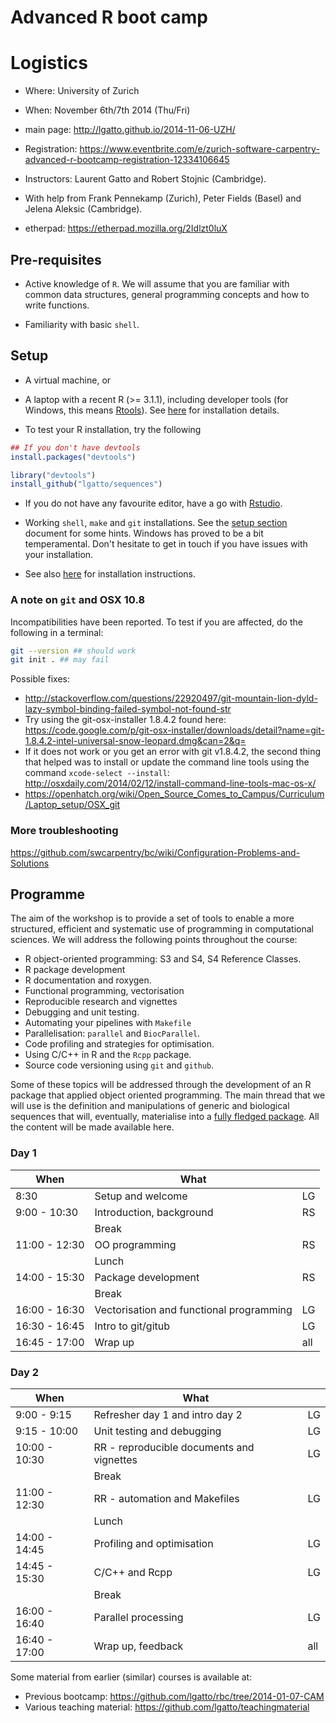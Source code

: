 Advanced R boot camp
=====

# Logistics

- Where: University of Zurich
- When: November 6th/7th 2014 (Thu/Fri)
- main page: http://lgatto.github.io/2014-11-06-UZH/
- Registration: https://www.eventbrite.com/e/zurich-software-carpentry-advanced-r-bootcamp-registration-12334106645

- Instructors: Laurent Gatto and Robert Stojnic (Cambridge).
- With help from Frank Pennekamp (Zurich), Peter Fields (Basel) and
  Jelena Aleksic (Cambridge).

- etherpad: https://etherpad.mozilla.org/2Idlzt0luX

## Pre-requisites

- Active knowledge of `R`. We will assume that you are familiar with
  common data structures, general programming concepts and how to
  write functions.

- Familiarity with basic `shell`. 


## Setup

- A virtual machine, or 

- A laptop with a recent R (>= 3.1.1), including developer tools (for
  Windows, this means
  [Rtools](http://cran.r-project.org/bin/windows/Rtools/)). See
  [here](https://github.com/lgatto/TeachingMaterial/wiki) for
  installation details.

- To test your R installation, try the following

```r
## If you don't have devtools
install.packages("devtools")

library("devtools")
install_github("lgatto/sequences")
```

- If you do not have any favourite editor, have a go with
  [Rstudio](http://www.rstudio.com/products/rstudio/).

- Working `shell`, `make` and `git` installations. See the
  [setup section](http://sje30.github.io/2014-01-07-cam/) document for
  some hints. Windows has proved to be a bit temperamental. Don't
  hesitate to get in touch if you have issues with your installation.

- See also [here](http://lgatto.github.io/2014-11-06-UZH/) for
  installation instructions.

### A note on `git` and OSX 10.8

Incompatibilities have been reported. To test if you are affected, do
the following in a terminal:

```sh
git --version ## should work
git init . ## may fail
```

Possible fixes:

- http://stackoverflow.com/questions/22920497/git-mountain-lion-dyld-lazy-symbol-binding-failed-symbol-not-found-str
- Try using the git-osx-installer 1.8.4.2 found here:
https://code.google.com/p/git-osx-installer/downloads/detail?name=git-1.8.4.2-intel-universal-snow-leopard.dmg&can=2&q=
- If it does not work or you get an error with git v1.8.4.2, the
second thing that helped was to install or update the command line
tools using the command `xcode-select --install`:
http://osxdaily.com/2014/02/12/install-command-line-tools-mac-os-x/
- https://openhatch.org/wiki/Open_Source_Comes_to_Campus/Curriculum/Laptop_setup/OSX_git

### More troubleshooting

https://github.com/swcarpentry/bc/wiki/Configuration-Problems-and-Solutions

## Programme

The aim of the workshop is to provide a set of tools to enable a more
structured, efficient and systematic use of programming in
computational sciences. We will address the following points
throughout the course:

- R object-oriented programming: S3 and S4, S4 Reference Classes.
- R package development
- R documentation and roxygen.
- Functional programming, vectorisation
- Reproducible research and vignettes
- Debugging and unit testing. 
- Automating your pipelines with `Makefile`
- Parallelisation: `parallel` and `BiocParallel`.
- Code profiling and strategies for optimisation.
- Using C/C++ in R and the `Rcpp` package.
- Source code versioning using `git` and `github`.

Some of these topics will be addressed through the development of an R
package that applied object oriented programming. The main thread that
we will use is the definition and manipulations of generic and
biological sequences that will, eventually, materialise into a
[fully fledged package](http://cran.r-project.org/web/packages/sequences/). All
the content will be made available here.

### Day 1

| When          | What                                     |     |
|---------------|------------------------------------------|-----|
| 8:30          | Setup and welcome                        | LG  |
| 9:00 - 10:30  | Introduction, background                 | RS  |
|               | Break                                    |     |
| 11:00 - 12:30 | OO programming                           | RS  |
|               | Lunch                                    |     |
| 14:00 - 15:30 | Package development                      | RS  |
|               | Break                                    |     |
| 16:00 - 16:30 | Vectorisation and functional programming | LG  |
| 16:30 - 16:45 | Intro to git/gitub                       | LG  |
| 16:45 - 17:00 | Wrap up                                  | all |

### Day 2

| When          | What                                      |     |
|---------------|-------------------------------------------|-----|
| 9:00 - 9:15   | Refresher day 1 and intro day 2           | LG  |
| 9:15 - 10:00  | Unit testing and debugging                | LG  |
| 10:00 - 10:30 | RR - reproducible documents and vignettes | LG  |
|               | Break                                     |     |
| 11:00 - 12:30 | RR - automation and Makefiles             | LG  |
|               | Lunch                                     |     |
| 14:00 - 14:45 | Profiling and optimisation                | LG  |
| 14:45 - 15:30 | C/C++ and Rcpp                            | LG  |
|               | Break                                     |     |
| 16:00 - 16:40 | Parallel processing                       | LG  |
| 16:40 - 17:00 | Wrap up, feedback                         | all |


Some material from earlier (similar) courses is available at:
- Previous bootcamp: https://github.com/lgatto/rbc/tree/2014-01-07-CAM
- Various teaching material: https://github.com/lgatto/teachingmaterial

<!--

Comments:

- prepare concept maps

-->
